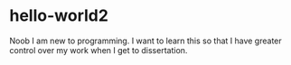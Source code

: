 # hello-world2
Noob
I am new to programming. I want to learn this so that I have greater control over my work when I get to dissertation.
